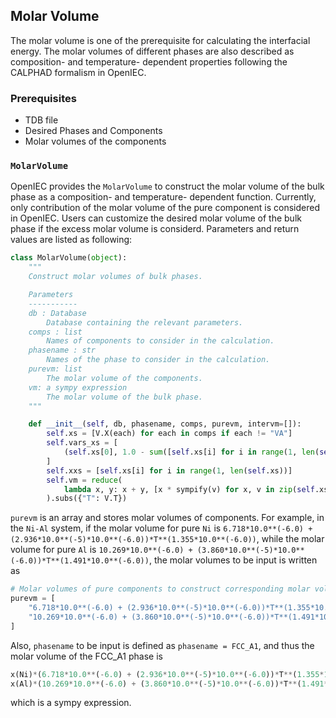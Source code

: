 ## Molar Volume
The molar volume is one of the prerequisite for calculating the interfacial energy. The molar volumes of different phases are also described as composition- and temperature- dependent properties following the CALPHAD formalism in OpenIEC.

### Prerequisites

- TDB file
- Desired Phases and Components
- Molar volumes of the components

### `MolarVolume`
OpenIEC provides the `MolarVolume` to construct the molar volume of the bulk phase as a composition- and temperature- dependent function. Currently, only contribution of the molar volume of the pure component is considered in OpenIEC. Users can customize the desired molar volume of the bulk phase if the excess molar volume is considerd. Parameters and return values are listed as following:

```python
class MolarVolume(object):
    """
    Construct molar volumes of bulk phases.

    Parameters
    -----------
    db : Database
        Database containing the relevant parameters.
    comps : list
        Names of components to consider in the calculation.
    phasename : str
        Names of the phase to consider in the calculation.    
    purevm: list 
        The molar volume of the components.
    vm: a sympy expression
        The molar volume of the bulk phase.
    """

    def __init__(self, db, phasename, comps, purevm, intervm=[]):
        self.xs = [V.X(each) for each in comps if each != "VA"]
        self.vars_xs = [
            (self.xs[0], 1.0 - sum([self.xs[i] for i in range(1, len(self.xs))]))
        ]
        self.xxs = [self.xs[i] for i in range(1, len(self.xs))]
        self.vm = reduce(
            lambda x, y: x + y, [x * sympify(v) for x, v in zip(self.xs, purevm)]
        ).subs({"T": V.T})
```

`purevm` is an array and stores molar volumes of components. For example, in the `Ni-Al` system, if the molar volume for pure `Ni` is `6.718*10.0**(-6.0) + (2.936*10.0**(-5)*10.0**(-6.0))*T**(1.355*10.0**(-6.0))`, while the molar volume for pure `Al` is `10.269*10.0**(-6.0) + (3.860*10.0**(-5)*10.0**(-6.0))*T**(1.491*10.0**(-6.0))`, the molar volumes to be input is written as
```python
# Molar volumes of pure components to construct corresponding molar volume database.
purevm = [
    "6.718*10.0**(-6.0) + (2.936*10.0**(-5)*10.0**(-6.0))*T**(1.355*10.0**(-6.0))", 
    "10.269*10.0**(-6.0) + (3.860*10.0**(-5)*10.0**(-6.0))*T**(1.491*10.0**(-6.0))"
]
```
Also, `phasename`  to be input is defined as `phasename = FCC_A1`, and thus the molar volume of the FCC_A1 phase is 
```python
x(Ni)*(6.718*10.0**(-6.0) + (2.936*10.0**(-5)*10.0**(-6.0))*T**(1.355*10.0**(-6.0))) + 
x(Al)*(10.269*10.0**(-6.0) + (3.860*10.0**(-5)*10.0**(-6.0))*T**(1.491*10.0**(-6.0)))
``` 
which is a sympy expression. 